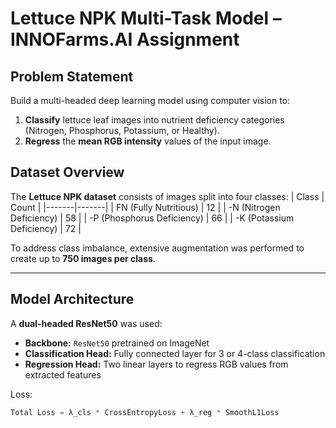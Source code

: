 # Lettuce NPK Multi-Task Model – INNOFarms.AI Assignment

##  Problem Statement
Build a multi-headed deep learning model using computer vision to:
1. **Classify** lettuce leaf images into nutrient deficiency categories (Nitrogen, Phosphorus, Potassium, or Healthy).
2. **Regress** the **mean RGB intensity** values of the input image.

##  Dataset Overview
The **Lettuce NPK dataset** consists of images split into four classes:
| Class | Count |
|-------|-------|
| FN (Fully Nutritious) | 12 |
| -N (Nitrogen Deficiency) | 58 |
| -P (Phosphorus Deficiency) | 66 |
| -K (Potassium Deficiency) | 72 |

To address class imbalance, extensive augmentation was performed to create up to **750 images per class**.

---

##  Model Architecture

A **dual-headed ResNet50** was used:

- **Backbone:** `ResNet50` pretrained on ImageNet
- **Classification Head:** Fully connected layer for 3 or 4-class classification
- **Regression Head:** Two linear layers to regress RGB values from extracted features

Loss:
```python
Total Loss = λ_cls * CrossEntropyLoss + λ_reg * SmoothL1Loss
